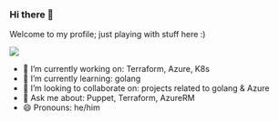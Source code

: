 ### Hi there 🦾
Welcome to my profile; just playing with stuff here :)

![](https://www.codewars.com/users/v4ld3r5/badges/micro)

- 🔭 I’m currently working on: Terraform, Azure, K8s
- 🌱 I’m currently learning: golang
- 👯 I’m looking to collaborate on: projects related to golang & Azure
- 💬 Ask me about: Puppet, Terraform, AzureRM
- 😄 Pronouns: he/him
